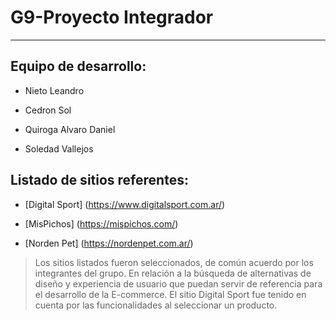 # G9-Proyecto Integrador

<!-- --------------------------------------------------------------------- -->
___

## Equipo de desarrollo:

- Nieto Leandro

- Cedron Sol

- Quiroga Alvaro Daniel

- Soledad Vallejos

## Listado de sitios referentes:
 - [Digital Sport] (https://www.digitalsport.com.ar/) 

- [MisPichos] (https://mispichos.com/)

- [Norden Pet] (https://nordenpet.com.ar/)

 > Los sitios listados fueron seleccionados, de común acuerdo por los integrantes del grupo. En relación a la búsqueda de alternativas de diseño y experiencia de usuario que puedan servir de referencia para el desarrollo de la E-commerce. El sitio Digital Sport fue tenido en cuenta por las funcionalidades al seleccionar un producto. 
 
